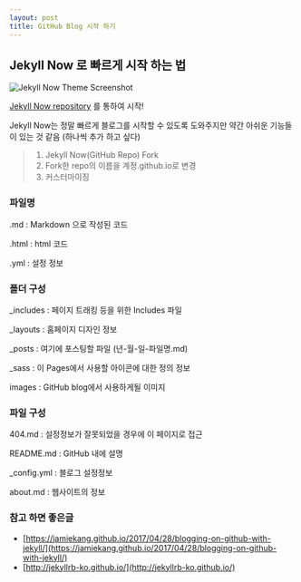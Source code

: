 ```yaml
---
layout: post
title: GitHub Blog 시작 하기
---
```


## Jekyll Now 로 빠르게 시작 하는 법

![Jekyll Now Theme Screenshot](/images/jekyll-now-theme-screenshot.jpg "Jekyll Now Theme Screenshot")

[Jekyll Now repository](https://github.com/barryclark/jekyll-now) 를 통하여 시작!

Jekyll Now는 정말 빠르게 블로그를 시작할 수 있도록 도와주지만 약간 아쉬운 기능들이 있는 것 같음 (하나씩 추가 하고 싶다)

> 1. Jekyll Now(GitHub Repo) Fork
> 2. Fork한 repo의 이름을 계정.github.io로 변경
> 3. 커스터마이징


### 파일명
.md : Markdown 으로 작성된 코드

.html : html 코드

.yml : 설정 정보


### 폴더 구성
_includes : 페이지 트래킹 등을 위한 Includes 파일

_layouts : 홈페이지 디자인 정보

_posts : 여기에 포스팅할 파일 (년-월-일-파일명.md)

_sass : 이 Pages에서 사용할 아이콘에 대한 정의 정보

images : GitHub blog에서 사용하게될 이미지


### 파일 구성

404.md : 설정정보가 잘못되었을 경우에 이 페이지로 접근

README.md : GitHub 내에 설명

_config.yml : 블로그 설정정보

about.md : 웹사이트의 정보



### 참고 하면 좋은글
- [https://jamiekang.github.io/2017/04/28/blogging-on-github-with-jekyll/](https://jamiekang.github.io/2017/04/28/blogging-on-github-with-jekyll/)
- [http://jekyllrb-ko.github.io/](http://jekyllrb-ko.github.io/)
